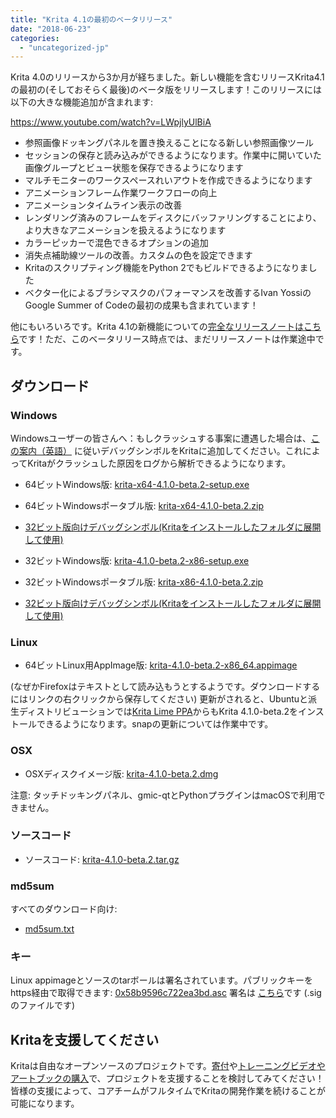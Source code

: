 ```yaml
---
title: "Krita 4.1の最初のベータリリース"
date: "2018-06-23"
categories: 
  - "uncategorized-jp"
---
```


Krita 4.0のリリースから3か月が経ちました。新しい機能を含むリリースKrita4.1の最初の(そしておそらく最後)のベータ版をリリースします！このリリースには以下の大きな機能追加が含まれます:

https://www.youtube.com/watch?v=LWpjlyUlBiA

- 参照画像ドッキングパネルを置き換えることになる新しい参照画像ツール
- セッションの保存と読み込みができるようになります。作業中に開いていた画像グループとビュー状態を保存できるようになります
- マルチモニターのワークスペースれいアウトを作成できるようになります
- アニメーションフレーム作業ワークフローの向上
- アニメーションタイムライン表示の改善
- レンダリング済みのフレームをディスクにバッファリングすることにより、より大きなアニメーションを扱えるようになります
- カラーピッカーで混色できるオプションの追加
- 消失点補助線ツールの改善。カスタムの色を設定できます
- Kritaのスクリプティング機能をPython 2でもビルドできるようになりました
- ベクター化によるブラシマスクのパフォーマンスを改善するIvan YossiのGoogle Summer of Codeの最初の成果も含まれています！

他にもいろいろです。Krita 4.1の新機能についての[完全なリリースノートはこちら](https://krita.org/en/krita-4-0-release-notes/)です！ただ、このベータリリース時点では、まだリリースノートは作業途中です。

## ダウンロード

### Windows

Windowsユーザーの皆さんへ：もしクラッシュする事案に遭遇した場合は、[この案内（英語）](https://docs.krita.org/en/reference_manual/dr_minw_debugger.html#dr-minw) に従いデバッグシンボルをKritaに追加してください。これによってKritaがクラッシュした原因をログから解析できるようになります。

- 64ビットWindows版: [krita-x64-4.1.0-beta.2-setup.exe](https://download.kde.org/unstable/krita/4.1.0-beta.2/krita-x64-4.1.0-beta.2-setup.exe)
- 64ビットWindowsポータブル版: [krita-x64-4.1.0-beta.2.zip](https://download.kde.org/unstable/krita/4.1.0-beta.2/krita-x64-4.1.0-beta.2.zip)
- [32ビット版向けデバッグシンボル(Kritaをインストールしたフォルダに展開して使用)](https://download.kde.org/unstable/krita/4.1.0-beta.2/krita-x64-4.1.0-beta.2-dbg.zip)

- 32ビットWindows版: [krita-4.1.0-beta.2-x86-setup.exe](https://download.kde.org/unstable/krita/4.1.0-beta.2/krita-x86-4.1.0-beta.2-setup.exe)
- 32ビットWindowsポータブル版: [krita-x86-4.1.0-beta.2.zip](https://download.kde.org/unstable/krita/4.1.0-beta.2/krita-x86-4.1.0-beta.2.zip)
- [32ビット版向けデバッグシンボル(Kritaをインストールしたフォルダに展開して使用)](https://download.kde.org/unstable/krita/4.1.0-beta.2/krita-x86-4.1.0-beta.2-dbg.zip)

### Linux

- 64ビットLinux用AppImage版: [krita-4.1.0-beta.2-x86\_64.appimage](https://download.kde.org/unstable/krita/4.1.0-beta.2/krita-4.1.0-beta.2-x86_64.appimage)

(なぜかFirefoxはテキストとして読み込もうとするようです。ダウンロードするにはリンクの右クリックから保存してください) 更新がされると、Ubuntuと派生ディストリビューションでは[Krita Lime PPA](https://launchpad.net/%7Ekritalime/+archive/ubuntu/ppa)からもKrita 4.1.0-beta.2をインストールできるようになります。snapの更新については作業中です。

### OSX

- OSXディスクイメージ版: [krita-4.1.0-beta.2.dmg](https://download.kde.org/unstable/krita/4.1.0-beta.2/krita-4.1.0-beta.2.dmg)

注意: タッチドッキングパネル、gmic-qtとPythonプラグインはmacOSで利用できません。

### ソースコード

- ソースコード: [krita-4.1.0-beta.2.tar.gz](https://download.kde.org/unstable/krita/4.1.0-beta.2/krita-4.1.0-beta.2.tar.gz)

### md5sum

すべてのダウンロード向け:

- [md5sum.txt](https://download.kde.org/unstable/krita/4.1.0-beta.2/md5sum.txt)

### キー

Linux appimageとソースのtarボールは署名されています。パブリックキーをhttps経由で取得できます: [0x58b9596c722ea3bd.asc](https://share.kde.org/index.php/s/fJ99V5mZvuyD0z8) 署名は [こちら](http://download.kde.org/unstable/krita/4.1.0-beta.2/)です (.sigのファイルです)

## Kritaを支援してください

Kritaは自由なオープンソースのプロジェクトです。[寄付](https://krita.org/jp/support-us-jp/donations-jp/)や[トレーニングビデオやアートブックの購入](https://krita.org/jp/support-us-jp/shop-jp/)で、プロジェクトを支援することを検討してみてください！皆様の支援によって、コアチームがフルタイムでKritaの開発作業を続けることが可能になります。
